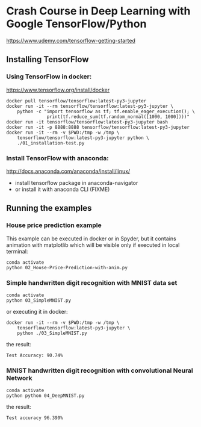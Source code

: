 # Crash Course in Deep Learning with Google TensorFlow/Python

https://www.udemy.com/tensorflow-getting-started

## Installing TensorFlow

### Using TensorFlow in docker:
https://www.tensorflow.org/install/docker
```
docker pull tensorflow/tensorflow:latest-py3-jupyter
docker run -it --rm tensorflow/tensorflow:latest-py3-jupyter \
    python -c "import tensorflow as tf; tf.enable_eager_execution(); \
               print(tf.reduce_sum(tf.random_normal([1000, 1000])))"
docker run -it tensorflow/tensorflow:latest-py3-jupyter bash
docker run -it -p 8888:8888 tensorflow/tensorflow:latest-py3-jupyter
docker run -it --rm -v $PWD:/tmp -w /tmp \
    tensorflow/tensorflow:latest-py3-jupyter python \
    ./01_installation-test.py
```

### Install TensorFlow with anaconda:
http://docs.anaconda.com/anaconda/install/linux/
* install tensorflow package in anaconda-navigator
* or install it with anaconda CLI (FIXME)

## Running the examples

### House price prediction example

This example can be executed in docker or in Spyder,
but it contains animation with matplotlib which will be visible only if executed in local terminal:
```
conda activate
python 02_House-Price-Prediction-with-anim.py
```

### Simple handwritten digit recognition with MNIST data set

```
conda activate
python 03_SimpleMNIST.py
```
or executing it in docker:
```
docker run -it --rm -v $PWD:/tmp -w /tmp \
    tensorflow/tensorflow:latest-py3-jupyter \
    python ./03_SimpleMNIST.py
```
the result:
```
Test Accuracy: 90.74%
```

### MNIST handwritten digit recognition with convolutional Neural Network

```
conda activate
python python 04_DeepMNIST.py
```
the result:
```
Test accuracy 96.390%
```
